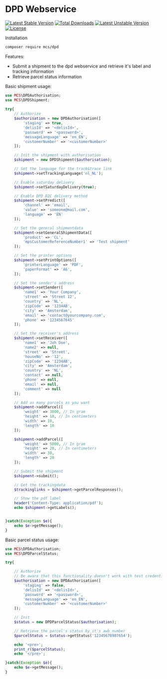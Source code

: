 # DPD Webservice
[![Latest Stable Version](https://poser.pugx.org/mcs/dpd/v/stable)](https://packagist.org/packages/mcs/dpd) [![Total Downloads](https://poser.pugx.org/mcs/dpd/downloads)](https://packagist.org/packages/mcs/dpd) [![Latest Unstable Version](https://poser.pugx.org/mcs/dpd/v/unstable)](https://packagist.org/packages/mcs/dpd) [![License](https://poser.pugx.org/mcs/dpd/license)](https://packagist.org/packages/mcs/dpd)

Installation
```bash
composer require mcs/dpd
```

Features:
 * Submit a shipment to the dpd webservice and retrieve it's label and tracking information
 * Retrieve parcel status information

Basic shipment usage:

```php
use MCS\DPDAuthorisation;
use MCS\DPDShipment;
	
try{
    // Authorize
    $authorisation = new DPDAuthorisation([
        'staging' => true,
        'delisId' => '<delisId>',
        'password' => '<password>',
        'messageLanguage' => 'en_EN',
        'customerNumber' => '<customerNumber>'
    ]);

    // Init the shipment with authorisation
    $shipment = new DPDShipment($authorisation);

    // Set the language for the track&trace link
    $shipment->setTrackingLanguage('nl_NL');

    // Enable saturday delivery
    $shipment->setSaturdayDelivery(true);   

    // Enable DPD B2C delivery method
    $shipment->setPredict([
        'channel' => 'email',
        'value' => 'someone@mail.com',
        'language' => 'EN'
    ]);

    // Set the general shipmentdata
    $shipment->setGeneralShipmentData([
        'product' => 'CL',
        'mpsCustomerReferenceNumber1' => 'Test shipment'
    ]);

    // Set the printer options
    $shipment->setPrintOptions([
        'printerLanguage' => 'PDF',
        'paperFormat' => 'A6',
    ]);     

    // Set the sender's address
    $shipment->setSender([
        'name1' => 'Your Company',
        'street' => 'Street 12',
        'country' => 'NL',
        'zipCode' => '1234AB',
        'city' => 'Amsterdam',
        'email' => 'contact@yourcompany.com',
        'phone' => '1234567645'
    ]);

    // Set the receiver's address
    $shipment->setReceiver([
        'name1' => 'Joh Doe',         
        'name2' => null,       
        'street' => 'Street',       
        'houseNo' => '12',    
        'zipCode' => '1234AB',     
        'city' => 'Amsterdam',        
        'country' => 'NL',           
        'contact' => null,        
        'phone' => null,                 
        'email' => null,             
        'comment' => null 
    ]);

    // Add as many parcels as you want
    $shipment->addParcel([
        'weight' => 3000, // In gram
        'height' => 10, // In centimeters
        'width' => 10,
        'length' => 10
    ]);

    $shipment->addParcel([
        'weight' => 5000, // In gram
        'height' => 20, // In centimeters
        'width' => 30,
        'length' => 20
    ]);

    // Submit the shipment
    $shipment->submit();

    // Get the trackingdata
    $trackinglinks = $shipment->getParcelResponses();

    // Show the pdf label
    header('Content-Type: application/pdf');
    echo $shipment->getLabels();


}catch(Exception $e){
    echo $e->getMessage();		
}
```

Basic parcel status usage:

```php
use MCS\DPDAuthorisation;
use MCS\DPDParcelStatus;

try{

    // Authorize
    // Be aware that this functionality doesn't work with test credentials
    $authorisation = new DPDAuthorisation([
        'staging' => false,
        'delisId' => '<delisId>',
        'password' => '<password>',
        'messageLanguage' => 'en_EN',
        'customerNumber' => '<customerNumber>'
    ]);

    // Init
    $status = new DPDParcelStatus($authorisation);

    // Retrieve the parcel's status by it's awb number
    $parcelStatus = $status->getStatus('12345678987654');

    echo '<pre>';
    print_r($parcelStatus);
    echo '</pre>';

}catch(Exception $e){
    echo $e->getMessage();		
}
```

